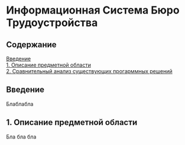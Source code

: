 # Информационная Система Бюро Трудоустройства
## Содержание  
[Введение](#introduction)  
[1. Описание предметной области](#domainDescription)  
[2. Сравнительный анализ существующих прогарммных решений](#existingSoftware)  

<a name="introduction"/>

## Введение
Блаблабла
<a name="domainDescription"/>

## 1. Описание предметной области
Бла бла бла
